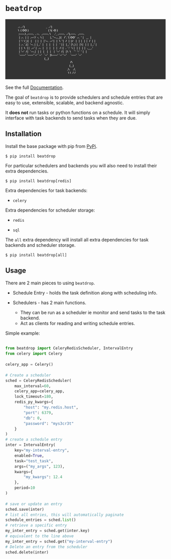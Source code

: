 # `beatdrop`

![beatdrop drop logo](./docs/_static/beatdrop_logo.svg)

See the full [Documentation](https://docs.pythonbeatdrop.com/).

The goal of `beatdrop` is to provide schedulers and schedule entries that are easy to use, extensible, scalable, and backend agnostic. 

It **does not** run tasks or python functions on a schedule. It will simply interface with task backends to send tasks when they are due.


## Installation

Install the base package with pip from [PyPi](https://pypi.org/project/beatdrop/).

```text
$ pip install beatdrop
```

For particular schedulers and backends you will also need to install their extra dependencies.

```text
$ pip install beatdrop[redis]
```

Extra dependencies for task backends:

- `celery` 

Extra dependencies for scheduler storage:

- `redis`

- `sql`

The `all` extra dependency will install all extra dependencies for task backends and scheduler storage.

```text
$ pip install beatdrop[all]
```

## Usage

There are 2 main pieces to using `beatdrop`.

- Schedule Entry - holds the task definition along with scheduling info.

- Schedulers - has 2 main functions.
    - They can be run as a scheduler ie monitor and send tasks to the task backend.
    - Act as clients for reading and writing schedule entries.


Simple example:

```python

from beatdrop import CeleryRedisScheduler, IntervalEntry
from celery import Celery

celery_app = Celery()

# Create a scheduler
sched = CeleryRedisScheduler(
    max_interval=60,
    celery_app=celery_app,
    lock_timeout=180,
    redis_py_kwargs={
        "host": "my.redis.host",
        "port": 6379,
        "db": 0,
        "password": "mys3cr3t"
    }
)
# create a schedule entry
inter = IntervalEntry(
    key="my-interval-entry",
    enabled=True,
    task="test_task",
    args=("my_args", 123),
    kwargs={
        "my_kwargs": 12.4
    },
    period=10
)

# save or update an entry 
sched.save(inter)
# list all entries, this will automatically paginate
schedule_entries = sched.list()
# retrieve a specific entry
my_inter_entry = sched.get(inter.key)
# equivalent to the line above
my_inter_entry = sched.get("my-interval-entry")
# Delete an entry from the scheduler
sched.delete(inter)
```

